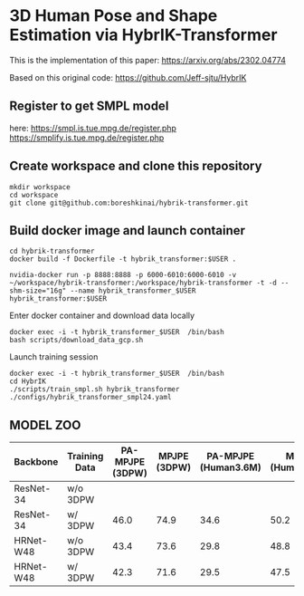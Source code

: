 # 3D Human Pose and Shape Estimation via HybrIK-Transformer

This is the implementation of this paper:
https://arxiv.org/abs/2302.04774

Based on this original code: https://github.com/Jeff-sjtu/HybrIK

## Register to get SMPL model
here: https://smpl.is.tue.mpg.de/register.php
https://smplify.is.tue.mpg.de/register.php

## Create workspace and clone this repository
```
mkdir workspace
cd workspace
git clone git@github.com:boreshkinai/hybrik-transformer.git
```

## Build docker image and launch container
```
cd hybrik-transformer
docker build -f Dockerfile -t hybrik_transformer:$USER .

nvidia-docker run -p 8888:8888 -p 6000-6010:6000-6010 -v ~/workspace/hybrik-transformer:/workspace/hybrik-transformer -t -d --shm-size="16g" --name hybrik_transformer_$USER hybrik_transformer:$USER
```
Enter docker container and download data locally
```
docker exec -i -t hybrik_transformer_$USER  /bin/bash 
bash scripts/download_data_gcp.sh
```
Launch training session
```
docker exec -i -t hybrik_transformer_$USER  /bin/bash 
cd HybrIK
./scripts/train_smpl.sh hybrik_transformer ./configs/hybrik_transformer_smpl24.yaml
```

## MODEL ZOO

| Backbone | Training Data |     PA-MPJPE (3DPW)     | MPJPE (3DPW) | PA-MPJPE (Human3.6M) | MPJPE (Human3.6M) |  Download | Config |  
|----------|----------|------------|------------|-------|-----------|--------|--------------|
| ResNet-34           | w/o 3DPW | | | | | [model]() | [cfg]()    |
| ResNet-34          | w/ 3DPW | 46.0 | 74.9 | 34.6 | 50.2 | [model](https://storage.googleapis.com/hybrik-transformer/trained_models/average_model_resnet34_181_199.pth) | [cfg](./HybrIK/configs/hybrik_transformer_smpl24_w_pw3d.yaml)    |
| HRNet-W48           | w/o 3DPW | 43.4 | 73.6 | 29.8 | 48.8 | [model](https://storage.googleapis.com/hybrik-transformer/trained_models/average_model_hrnet_181_199.pth) | [cfg](./HybrIK/configs/hybrik_transformer_smpl24_hrnet.yaml)    |
| HRNet-W48          | w/ 3DPW | 42.3 | 71.6 | 29.5 | 47.5 | [model](https://storage.googleapis.com/hybrik-transformer/trained_models/average_model_hrnet_w_pw3d_181_199.pth) | [cfg](./HybrIK/configs/hybrik_transformer_smpl24_hrnet_w_pw3d.yaml)    |

